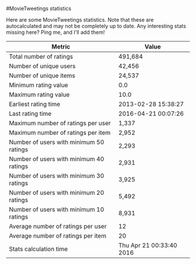 #MovieTweetings statistics

Here are some MovieTweetings statistics. Note that these are autocalculated and may not be completely up to date. Any interesting stats missing here? Ping me, and I'll add them!

Metric | Value
--- | ---
Total number of ratings                 | 491,684
Number of unique users                  | 42,456
Number of unique items                  | 24,537
Minimum rating value                    | 0.0
Maximum rating value                    | 10.0
Earliest rating time                    | 2013-02-28 15:38:27
Last rating time                        | 2016-04-21 00:07:26
Maximum number of ratings per user      | 1,337
Maximum number of ratings per item      | 2,952
Number of users with minimum 50 ratings | 2,293
Number of users with minimum 40 ratings | 2,931
Number of users with minimum 30 ratings | 3,925
Number of users with minimum 20 ratings | 5,492
Number of users with minimum 10 ratings | 8,931
Average number of ratings per user      | 12
Average number of ratings per item      | 20
Stats calculation time                  | Thu Apr 21 00:33:40 2016

